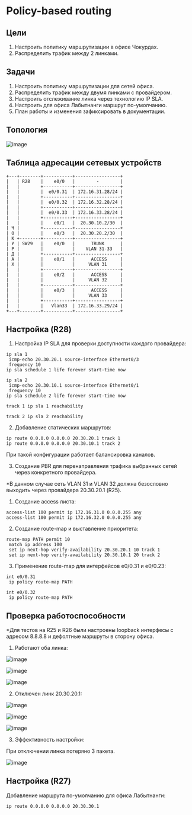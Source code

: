 # Policy-based routing
## Цели
1. Настроить политику маршрутизации в офисе Чокурдах.  
2. Распределить трафик между 2 линками.  

## Задачи 
1. Настроить политику маршрутизации для сетей офиса.  
2. Распределить трафик между двумя линками с провайдером.  
3. Настроить отслеживание линка через технологию IP SLA.  
4. Настроить для офиса Лабытнанги маршрут по-умолчанию.  
5. План работы и изменения зафиксировать в документации.

## Топология

![image](https://github.com/a-trubin/OTUS-Network-engineer/assets/130133180/fcc06ee8-7d75-486c-b6e0-79f16ee22fcd)

## Таблица адресации сетевых устройств
```
+---+--------+-----------+-----------------+
|   | R28    |    e0/0   |        -        |
|   |        +-----------+-----------------+
|   |        |  e0/0.31  | 172.16.31.28/24 |
|   |        +-----------+-----------------+
|   |        |  e0/0.32  | 172.16.32.28/24 |
|   |        +-----------+-----------------+
|   |        |  e0/0.33  | 172.16.33.28/24 |
|   |        +-----------+-----------------+
|   |        |    e0/1   |  20.30.10.2/30  |
| Ч |        +-----------+-----------------+
| О |        |    e0/3   |  20.30.20.2/30  |
| К +--------+-----------+-----------------+
| У | SW29   |    e0/0   |      TRUNK      |
| Р |        |           |    VLAN 31-33   |
| Д |        +-----------+-----------------+
| А |        |    e0/1   |      ACCESS     |
| Х |        |           |     VLAN 31     |
|   |        +-----------+-----------------+
|   |        |    e0/2   |      ACCESS     |
|   |        |           |     VLAN 32     |
|   |        +-----------+-----------------+
|   |        |    e0/3   |      ACCESS     |
|   |        |           |     VLAN 33     |
|   |        +-----------+-----------------+
|   |        |   Vlan33  | 172.16.33.29/24 |
+---+--------+-----------+-----------------+
```
## Настройка (R28)

1. Настройка IP SLA для проверки доступности каждого провайдера:  

```
ip sla 1
 icmp-echo 20.30.20.1 source-interface Ethernet0/3
 frequency 10
ip sla schedule 1 life forever start-time now

ip sla 2
 icmp-echo 20.30.10.1 source-interface Ethernet0/1
 frequency 10
ip sla schedule 2 life forever start-time now

track 1 ip sla 1 reachability

track 2 ip sla 2 reachability

```
2. Добавление статических маршрутов:

```
ip route 0.0.0.0 0.0.0.0 20.30.20.1 track 1
ip route 0.0.0.0 0.0.0.0 20.30.10.1 track 2
```

При такой конфигурации работает балансировка каналов.

3. Создание PBR для перенаправления трафика выбранных сетей через конкретного провайдера.  

*В данном случае сеть VLAN 31 и VLAN 32 должна безословно выходить через провайдера 20.30.20.1 (R25).

1) Создание access листа:  

```
access-list 100 permit ip 172.16.31.0 0.0.0.255 any
access-list 100 permit ip 172.16.32.0 0.0.0.255 any
```
2) Создание route-map и выставление приоритета:

```
route-map PATH permit 10
 match ip address 100
 set ip next-hop verify-availability 20.30.20.1 10 track 1
 set ip next-hop verify-availability 20.30.10.1 20 track 2
```
3) Применение route-map для интерфейсов e0/0.31 и e0/0.23:  

```
int e0/0.31
 ip policy route-map PATH

int e0/0.32
 ip policy route-map PATH
```

## Проверка работоспособности

*Для тестов на R25 и R26 были настроены loopback интерфесы с адресом 8.8.8.8 и дефолтные маршруты в сторону офиса.

1. Работают оба линка:  

![image](https://github.com/a-trubin/OTUS-Network-engineer/assets/130133180/c33e57ea-ace7-4b9c-8fc7-7fcbdd09e228)

![image](https://github.com/a-trubin/OTUS-Network-engineer/assets/130133180/a9a273b9-72b7-4d17-b003-e24b454b45f6)

![image](https://github.com/a-trubin/OTUS-Network-engineer/assets/130133180/4f3421bd-c2c5-40b7-bbd2-2e797dcafcbc)

2. Отключен линк 20.30.20.1:

![image](https://github.com/a-trubin/OTUS-Network-engineer/assets/130133180/cea48721-8e34-45bc-8acf-634403bc656f)

![image](https://github.com/a-trubin/OTUS-Network-engineer/assets/130133180/3dbb273b-b37b-48ee-b3f8-db16d71fff5a)

![image](https://github.com/a-trubin/OTUS-Network-engineer/assets/130133180/928704fd-1fab-4a3c-bd82-c56e40b09876)

3. Эффективность настройки:
  
При отключении линка потеряно 3 пакета.

![image](https://github.com/a-trubin/OTUS-Network-engineer/assets/130133180/81e450ca-f165-4d25-b74a-df8f1b50b768)

## Настройка (R27)

Добавление маршрута по-умолчанию для офиса Лабытнанги:

```
ip route 0.0.0.0 0.0.0.0 20.30.30.1
```
